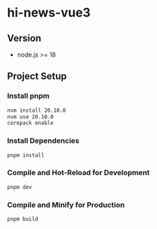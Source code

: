 # hi-news-vue3

## Version

- node.js  >= 18



## Project Setup

### Install pnpm

```sh
nvm install 20.10.0
nvm use 20.10.0
corepack enable
```

### Install Dependencies

```sh
pnpm install
```

### Compile and Hot-Reload for Development

```sh
pnpm dev
```

### Compile and Minify for Production

```sh
pnpm build
```

